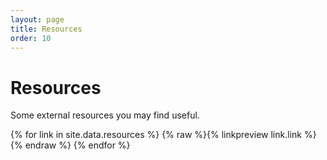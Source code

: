 ```yaml
---
layout: page
title: Resources
order: 10
---
```

# Resources

Some external resources you may find useful.

{% for link in site.data.resources %}
{% raw %}{% linkpreview link.link %}{% endraw %}
{% endfor %}
